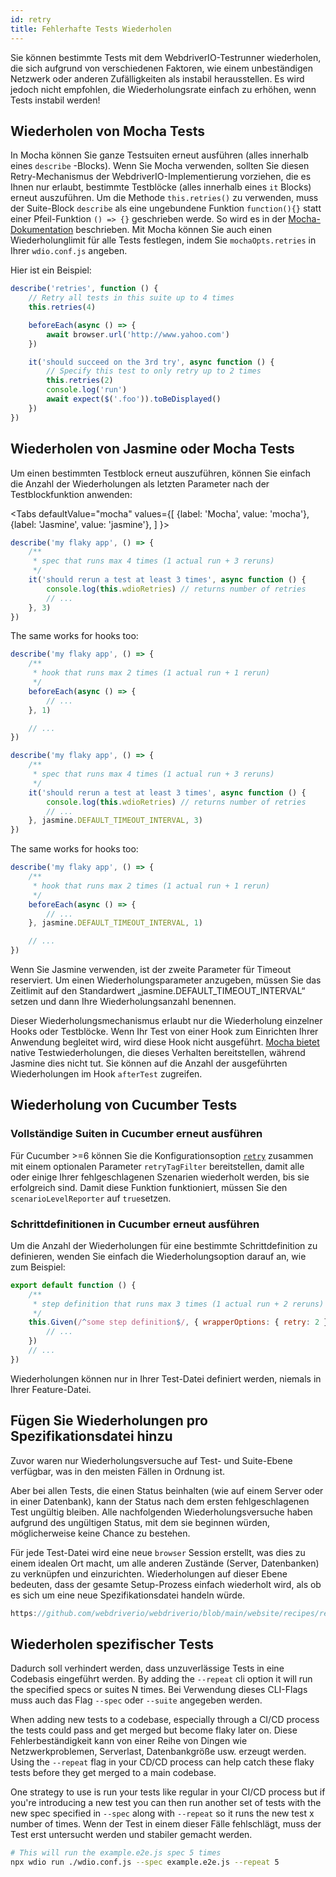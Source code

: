 ```yaml
---
id: retry
title: Fehlerhafte Tests Wiederholen
---
```


Sie können bestimmte Tests mit dem WebdriverIO-Testrunner wiederholen, die sich aufgrund von verschiedenen Faktoren, wie einem unbeständigen Netzwerk oder anderen Zufälligkeiten als instabil herausstellen. Es wird jedoch nicht empfohlen, die Wiederholungsrate einfach zu erhöhen, wenn Tests instabil werden!

## Wiederholen von Mocha Tests

In Mocha können Sie ganze Testsuiten erneut ausführen (alles innerhalb eines `describe` -Blocks). Wenn Sie Mocha verwenden, sollten Sie diesen Retry-Mechanismus der WebdriverIO-Implementierung vorziehen, die es Ihnen nur erlaubt, bestimmte Testblöcke (alles innerhalb eines `it` Blocks) erneut auszuführen. Um die Methode `this.retries()` zu verwenden, muss der Suite-Block `describe` als eine ungebundene Funktion `function(){}` statt einer Pfeil-Funktion `() => {}` geschrieben werde. So wird es in der  [Mocha-Dokumentation](https://mochajs.org/#arrow-functions) beschrieben. Mit Mocha können Sie auch einen Wiederholunglimit für alle Tests festlegen, indem Sie `mochaOpts.retries` in Ihrer `wdio.conf.js` angeben.

Hier ist ein Beispiel:

```js
describe('retries', function () {
    // Retry all tests in this suite up to 4 times
    this.retries(4)

    beforeEach(async () => {
        await browser.url('http://www.yahoo.com')
    })

    it('should succeed on the 3rd try', async function () {
        // Specify this test to only retry up to 2 times
        this.retries(2)
        console.log('run')
        await expect($('.foo')).toBeDisplayed()
    })
})
```

## Wiederholen von Jasmine oder Mocha Tests

Um einen bestimmten Testblock erneut auszuführen, können Sie einfach die Anzahl der Wiederholungen als letzten Parameter nach der Testblockfunktion anwenden:

<Tabs
  defaultValue="mocha"
  values={[
    {label: 'Mocha', value: 'mocha'},
 {label: 'Jasmine', value: 'jasmine'},
 ]
}>
<TabItem value="mocha">

```js
describe('my flaky app', () => {
    /**
     * spec that runs max 4 times (1 actual run + 3 reruns)
     */
    it('should rerun a test at least 3 times', async function () {
        console.log(this.wdioRetries) // returns number of retries
        // ...
    }, 3)
})
```

The same works for hooks too:

```js
describe('my flaky app', () => {
    /**
     * hook that runs max 2 times (1 actual run + 1 rerun)
     */
    beforeEach(async () => {
        // ...
    }, 1)

    // ...
})
```

</TabItem>
<TabItem value="jasmine">

```js
describe('my flaky app', () => {
    /**
     * spec that runs max 4 times (1 actual run + 3 reruns)
     */
    it('should rerun a test at least 3 times', async function () {
        console.log(this.wdioRetries) // returns number of retries
        // ...
    }, jasmine.DEFAULT_TIMEOUT_INTERVAL, 3)
})
```

The same works for hooks too:

```js
describe('my flaky app', () => {
    /**
     * hook that runs max 2 times (1 actual run + 1 rerun)
     */
    beforeEach(async () => {
        // ...
    }, jasmine.DEFAULT_TIMEOUT_INTERVAL, 1)

    // ...
})
```

Wenn Sie Jasmine verwenden, ist der zweite Parameter für Timeout reserviert. Um einen Wiederholungsparameter anzugeben, müssen Sie das Zeitlimit auf den Standardwert „jasmine.DEFAULT_TIMEOUT_INTERVAL“ setzen und dann Ihre Wiederholungsanzahl benennen.

</TabItem>
</Tabs>

Dieser Wiederholungsmechanismus erlaubt nur die Wiederholung einzelner Hooks oder Testblöcke. Wenn Ihr Test von einer Hook zum Einrichten Ihrer Anwendung begleitet wird, wird diese Hook nicht ausgeführt. [Mocha bietet](https://mochajs.org/#retry-tests) native Testwiederholungen, die dieses Verhalten bereitstellen, während Jasmine dies nicht tut. Sie können auf die Anzahl der ausgeführten Wiederholungen im Hook `afterTest` zugreifen.

## Wiederholung von Cucumber Tests

### Vollständige Suiten in Cucumber erneut ausführen

Für Cucumber >=6 können Sie die Konfigurationsoption [`retry`](https://github.com/cucumber/cucumber-js/blob/master/docs/cli.md#retry-failing-tests) zusammen mit einem optionalen Parameter `retryTagFilter` bereitstellen, damit alle oder einige Ihrer fehlgeschlagenen Szenarien wiederholt werden, bis sie erfolgreich sind. Damit diese Funktion funktioniert, müssen Sie den `scenarioLevelReporter` auf `true`setzen.

### Schrittdefinitionen in Cucumber erneut ausführen

Um die Anzahl der Wiederholungen für eine bestimmte Schrittdefinition zu definieren, wenden Sie einfach die Wiederholungsoption darauf an, wie zum Beispiel:

```js
export default function () {
    /**
     * step definition that runs max 3 times (1 actual run + 2 reruns)
     */
    this.Given(/^some step definition$/, { wrapperOptions: { retry: 2 } }, async () => {
        // ...
    })
    // ...
})
```

Wiederholungen können nur in Ihrer Test-Datei definiert werden, niemals in Ihrer Feature-Datei.

## Fügen Sie Wiederholungen pro Spezifikationsdatei hinzu

Zuvor waren nur Wiederholungsversuche auf Test- und Suite-Ebene verfügbar, was in den meisten Fällen in Ordnung ist.

Aber bei allen Tests, die einen Status beinhalten (wie auf einem Server oder in einer Datenbank), kann der Status nach dem ersten fehlgeschlagenen Test ungültig bleiben. Alle nachfolgenden Wiederholungsversuche haben aufgrund des ungültigen Status, mit dem sie beginnen würden, möglicherweise keine Chance zu bestehen.

Für jede Test-Datei wird eine neue `browser` Session erstellt, was dies zu einem idealen Ort macht, um alle anderen Zustände (Server, Datenbanken) zu verknüpfen und einzurichten. Wiederholungen auf dieser Ebene bedeuten, dass der gesamte Setup-Prozess einfach wiederholt wird, als ob es sich um eine neue Spezifikationsdatei handeln würde.

```js reference useHTTPS
https://github.com/webdriverio/webdriverio/blob/main/website/recipes/retry-per-spec.js
```

## Wiederholen spezifischer Tests

Dadurch soll verhindert werden, dass unzuverlässige Tests in eine Codebasis eingeführt werden. By adding the `--repeat` cli option it will run the specified specs or suites N times. Bei Verwendung dieses CLI-Flags muss auch das Flag `--spec` oder `--suite` angegeben werden.

When adding new tests to a codebase, especially through a CI/CD process the tests could pass and get merged but become flaky later on. Diese Fehlerbeständigkeit kann von einer Reihe von Dingen wie Netzwerkproblemen, Serverlast, Datenbankgröße usw. erzeugt werden. Using the `--repeat` flag in your CD/CD process can help catch these flaky tests before they get merged to a main codebase.

One strategy to use is run your tests like regular in your CI/CD process but if you're introducing a new test you can then run another set of tests with the new spec specified in `--spec` along with `--repeat` so it runs the new test x number of times. Wenn der Test in einem dieser Fälle fehlschlägt, muss der Test erst untersucht werden und stabiler gemacht werden.

```sh
# This will run the example.e2e.js spec 5 times
npx wdio run ./wdio.conf.js --spec example.e2e.js --repeat 5
```
